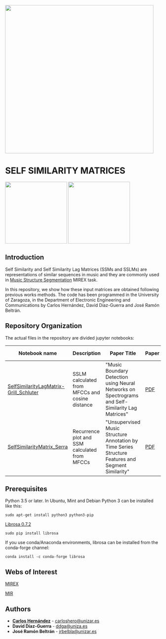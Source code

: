 <img src="https://www.unizar.es/sites/default/files/identidadCorporativa/imagen/logoUZ.png"  width="480">

# SELF SIMILARITY MATRICES

<img src="https://github.com/carlosholivan/SelfSimilarityMatrices/images/sslm.png"  width="200">

<img src="https://github.com/carlosholivan/SelfSimilarityMatrices/images/ssm.png"  width="200">

## Introduction
Self Similarity and Self Similarity Lag Matrices (SSMs and SSLMs) are representations of similar sequences in music and 
they are commonly used in 
[Music Structure Segmentation](https://github.com/carlosholivan/MusicStructureAnalysis) MIREX task.

In this repository, we show how these input matrices are obtained following previous works methods. 
The code has been programmed in the University of Zaragoza, in the Department of Electronic Engineering and Communications 
by Carlos Hernández, David Díaz-Guerra and José Ramón Beltrán.

## Repository Organization

The actual files in the repository are divided jupyter notebooks:

| Notebook name | Description | Paper Title | Paper | Paper Authors | Year | Journal/Conference |
| --- | --- | --- | --- | --- | --- | --- |
| [SelfSimilarityLagMatrix-Grill_Schluter](https://github.com/carlosholivan/SelfSimilarityMatrices/blob/master/notebooks/SelfSimilarityLagMatrix-Grill_Schluter.ipynb) | SSLM calculated from MFCCs and cosine distance | "Music Boundary Detection using Neural Networks on Spectrograms and Self-Similarity Lag Matrices" | [PDF](http://www.ofai.at/~jan.schlueter/pubs/2015_eusipco.pdf) | T. Grill and J. Schlüter | 2015 | EUPSICO |
| [SelfSimilarityMatrix_Serra](https://github.com/carlosholivan/SelfSimilarityMatrices/blob/master/notebooks/SelfSimilarityMatrix_Serra.ipynb) | Recurrence plot and SSM calculated from MFCCs | "Unsupervised Music Structure Annotation by Time Series Structure Features and Segment Similarity" | [PDF](https://ieeexplore.ieee.org/abstract/document/6763101/) | J. Serrà, M. Müller, P. Grosche, J. Ll. Arcos | 2014 | IEEE |


## Prerequisites

Python 3.5 or later. In Ubuntu, Mint and Debian Python 3 can be installed like this:

```
sudo apt-get install python3 python3-pip
```

[Librosa 0.7.2](https://librosa.github.io/librosa/install.html)

```
sudo pip install librosa
```

If you use conda/Anaconda environments, librosa can be installed from the conda-forge channel:

```
conda install -c conda-forge librosa
```

## Webs of Interest

[MIREX](https://www.music-ir.org/mirex/wiki/MIREX_HOME) 

[MIR](https://musicinformationretrieval.com/)

## Authors

* [**Carlos Hernández**](https://carlosholivan.github.io/index.html) - carloshero@unizar.es
* **David Díaz-Guerra** - ddga@uniza.es
* **José Ramón Beltrán** - jrbelbla@unizar.es

